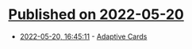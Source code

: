 # [Published on 2022-05-20](index.md)

* [2022-05-20, 16:45:11](https://news.ycombinator.com/item?id=31449834) - [Adaptive Cards](https://adaptivecards.io/)
